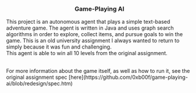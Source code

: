 <h3 align="center">Game-Playing AI</h3>

<p>
This project is an autonomous agent that plays a simple text-based adventure game. The agent is written in Java and uses graph search
algorithms in order to explore, collect items, and pursue goals to win the game. This is an old university assignment I always wanted to return
to simply because it was fun and challenging. <br> This agent is able to win all 10 levels from the original assignment.</p> <br>
For more information about the game itself, as well as how to run it, see the original assignment spec [here](https://github.com/0xb00f/game-playing-ai/blob/redesign/spec.htm)
